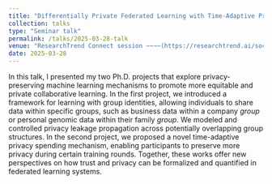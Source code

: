 ```yaml
---
title: "Differentially Private Federated Learning with Time-Adaptive Privacy Spending"
collection: talks
type: "Seminar talk"
permalink: /talks/2025-03-28-talk
venue: "ResearchTrend Connect session ~~~~(https://researchtrend.ai/social-events/researchtrend-connect-fedml)"
date: 2025-03-28
---
```




In this talk, I presented my two Ph.D. projects that explore privacy-preserving machine learning mechanisms to promote more equitable and private collaborative learning. In the first project, we introduced a framework for learning with group identities, allowing individuals to share data within specific groups, such as business data within a company *group* or personal genomic data within their family *group*. We modeled and controlled privacy leakage propagation across potentially overlapping group structures. In the second project, we proposed a novel time-adaptive privacy spending mechanism, enabling participants to preserve more privacy during certain training rounds. Together, these works offer new perspectives on how trust and privacy can be formalized and quantified in federated learning systems.